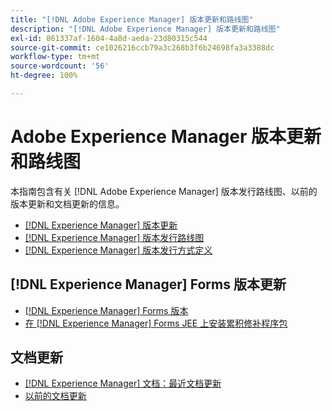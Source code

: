```yaml
---
title: "[!DNL Adobe Experience Manager] 版本更新和路线图"
description: "[!DNL Adobe Experience Manager] 版本更新和路线图"
exl-id: 861337af-1604-4a8d-aeda-23d80315c544
source-git-commit: ce1026216ccb79a3c268b3f6b24698fa3a3388dc
workflow-type: tm+mt
source-wordcount: '56'
ht-degree: 100%

---
```


# Adobe Experience Manager 版本更新和路线图

本指南包含有关 [!DNL Adobe Experience Manager] 版本发行路线图、以前的版本更新和文档更新的信息。

* [[!DNL Experience Manager] 版本更新](aem-releases-updates.md)
* [[!DNL Experience Manager] 版本发行路线图](update-releases-roadmap.md)
* [[!DNL Experience Manager] 版本发行方式定义](update-release-vehicle-definitions.md)

## [!DNL Experience Manager] Forms 版本更新

* [[!DNL Experience Manager] Forms 版本](aem-forms-releases.md)
* [在  [!DNL Experience Manager]  Forms JEE 上安装累积修补程序包](install-cfp-aem-forms-jee.md)

## 文档更新

* [[!DNL Experience Manager] 文档：最近文档更新](documentation-updates.md)
* [以前的文档更新](previous-documentation-updates.md)
